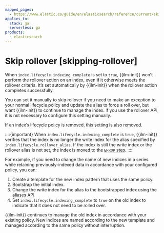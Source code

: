 ```yaml
---
mapped_pages:
  - https://www.elastic.co/guide/en/elasticsearch/reference/current/skipping-rollover.html
applies_to:
  stack: ga
  serverless: ga
products:
  - elasticsearch
---
```


# Skip rollover [skipping-rollover]

When `index.lifecycle.indexing_complete` is set to `true`, {{ilm-init}} won’t perform the rollover action on an index, even if it otherwise meets the rollover criteria. It’s set automatically by {{ilm-init}} when the rollover action completes successfully.

You can set it manually to skip rollover if you need to make an exception to your normal lifecycle policy and update the alias to force a roll over, but want {{ilm-init}} to continue to manage the index. If you use the rollover API, it is not necessary to configure this setting manually.

If an index’s lifecycle policy is removed, this setting is also removed.

::::{important} 
When `index.lifecycle.indexing_complete` is `true`, {{ilm-init}} verifies that the index is no longer the write index for the alias specified by `index.lifecycle.rollover_alias`. If the index is still the write index or the rollover alias is not set, the index is moved to the [`ERROR` step](../../../troubleshoot/elasticsearch/index-lifecycle-management-errors.md).
::::


For example, if you need to change the name of new indices in a series while retaining previously-indexed data in accordance with your configured policy, you can:

1. Create a template for the new index pattern that uses the same policy.
2. Bootstrap the initial index.
3. Change the write index for the alias to the bootstrapped index using the [aliases API](https://www.elastic.co/docs/api/doc/elasticsearch/operation/operation-indices-update-aliases).
4. Set `index.lifecycle.indexing_complete` to `true` on the old index to indicate that it does not need to be rolled over.

{{ilm-init}} continues to manage the old index in accordance with your existing policy. New indices are named according to the new template and managed according to the same policy without interruption.

